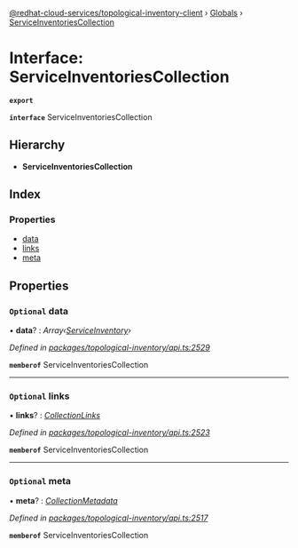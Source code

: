 [@redhat-cloud-services/topological-inventory-client](../README.md) › [Globals](../globals.md) › [ServiceInventoriesCollection](serviceinventoriescollection.md)

# Interface: ServiceInventoriesCollection

**`export`** 

**`interface`** ServiceInventoriesCollection

## Hierarchy

* **ServiceInventoriesCollection**

## Index

### Properties

* [data](serviceinventoriescollection.md#optional-data)
* [links](serviceinventoriescollection.md#optional-links)
* [meta](serviceinventoriescollection.md#optional-meta)

## Properties

### `Optional` data

• **data**? : *Array‹[ServiceInventory](serviceinventory.md)›*

*Defined in [packages/topological-inventory/api.ts:2529](https://github.com/fhlavac/javascript-clients/blob/master/packages/topological-inventory/api.ts#L2529)*

**`memberof`** ServiceInventoriesCollection

___

### `Optional` links

• **links**? : *[CollectionLinks](collectionlinks.md)*

*Defined in [packages/topological-inventory/api.ts:2523](https://github.com/fhlavac/javascript-clients/blob/master/packages/topological-inventory/api.ts#L2523)*

**`memberof`** ServiceInventoriesCollection

___

### `Optional` meta

• **meta**? : *[CollectionMetadata](collectionmetadata.md)*

*Defined in [packages/topological-inventory/api.ts:2517](https://github.com/fhlavac/javascript-clients/blob/master/packages/topological-inventory/api.ts#L2517)*

**`memberof`** ServiceInventoriesCollection
